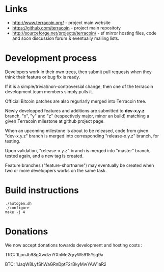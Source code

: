 # Links #

* http://www.terracoin.org/ - project main website
* https://github.com/terracoin - project main repositoty
* http://sourceforge.net/projects/terracoin/ - sf mirror hosting files, code and soon discussion forum & eventually mailing lists.


# Development process #

Developers work in their own trees, then submit pull requests when they think
their feature or bug fix is ready.

If it is a simple/trivial/non-controversial change, then one of the
terracoin development team members simply pulls it.

Official Bitcoin patches are also regurlarly merged into Terracoin tree.

Newly developped features and additions are submitted to **dev-x.y.z** branch,
"x", "y" and "z" (respectively major, minor an build) matching a given Terracoin
milestone at github project page.

When an upcoming milestone is about to be released, code from given "dev-x.y.z"
branch is merged into corresponding "release-x.y.z" branch, for testing.

Upon validation, "release-x.y.z" branch is merged into "master" branch,
tested again, and a new tag is created.

Feature branches ("feature-shortname") may eventually be created when two
or more developpers works on the same task.


# Build instructions #

    ./autogen.sh
    ./configure
    make -j 4


# Donations #

We now accept donations towards development and hosting costs :

TRC: 1LpnJb98gXwdzriYXnMe2qryW5915Ysg9a

BTC: 1JaqW8LyfShWaGRnDptF2rBkyMwYAW1aR2

